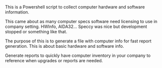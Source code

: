 This is a Powershell script to collect computer hardware and software information.

This came about as many computer specs software need licensing to use in company setting. HWInfo, AIDA32...
Speccy was nice but development stopped or something like that.

The purpose of this is to generate a file with computer info for fast report generation. This is about basic hardware and software info.

Generate reports to quickly have computer inventory in your company to reference when upgrades or reports are needed.
